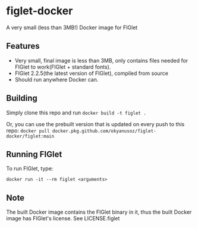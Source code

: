 # figlet-docker

A very small (less than 3MB!) Docker image for FIGlet

## Features
- Very small, final image is less than 3MB, only contains files needed for FIGlet to work(FIGlet + standard fonts).
- FIGlet 2.2.5(the latest version of FIGlet), compiled from source
- Should run anywhere Docker can.

## Building

Simply clone this repo and run
``docker build -t figlet .``

Or, you can use the prebuilt version that is updated on every push to this repo: ``docker pull docker.pkg.github.com/okyanusoz/figlet-docker/figlet:main``

## Running FIGlet

To run FIGlet, type:
````
docker run -it --rm figlet <arguments>
````


## Note

The built Docker image contains the FIGlet binary in it, thus the built Docker image has FIGlet's license. See LICENSE.figlet
